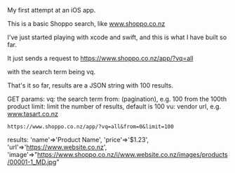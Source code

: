 My first attempt at an iOS app.

This is a basic Shoppo search, like www.shoppo.co.nz

I've just started playing with xcode and swift, and this is what I have built so far. 

It just sends a request to 
https://www.shoppo.co.nz/app/?vq=all

with the search term being vq.

That's it so far, results are a JSON string with 100 results.

GET params:
    vq: the search term
    from: (pagination), e.g. 100 from the 100th product
    limit: limit the number of results, default is 100
    vu: vendor url, e.g. www.tasart.co.nz

    https://www.shoppo.co.nz/app/?vq=all&from=0&limit=100

results:
		'name'=>'Product Name',
		'price'=>'$1.23',
		'url'=>'https://www.website.co.nz',
		'image'=>"https://www.shoppo.co.nz/i/www.website.co.nz/images/products/00001-1_MD.jpg"

